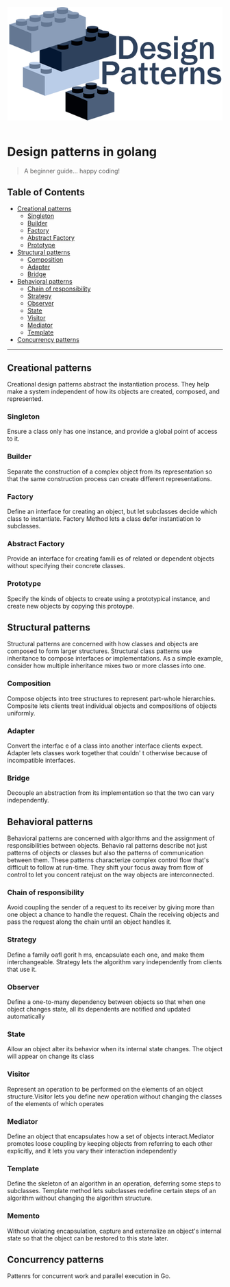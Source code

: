 <img src="logo.png" alt="design patterns logo" align="center" />
<br />
<br />

# Design patterns in golang
>A beginner guide... happy coding!

## Table of Contents

- [Creational patterns](#creational-patterns)
    - [Singleton](#singleton)
    - [Builder](#builder)
    - [Factory](#factory)
    - [Abstract Factory](#abstract-factory)
    - [Prototype](#prototype)
- [Structural patterns](#structural-patterns)
    - [Composition](#composition)
    - [Adapter](#adapter)
    - [Bridge](#bridge)
- [Behavioral patterns](#behavioral-patterns)
    - [Chain of responsibility](#chain-of-responsibility)
    - [Strategy](#strategy)
    - [Observer](#observer)
    - [State](#state)
    - [Visitor](#visitor)
    - [Mediator](#mediator)
    - [Template](#template)
- [Concurrency patterns](#concurrency-patterns)

---

## Creational patterns
Creational design patterns abstract the instantiation process. They help make a system independent of how its objects are created, composed, and represented.

### Singleton
Ensure a class only has one instance, and provide a global point of access to it.

### Builder
Separate the construction of a complex object from its representation so that the
same construction process can create different representations.

### Factory
Define an interface for creating an object, but let subclasses decide which class to
instantiate. Factory Method lets a class defer instantiation to subclasses.

### Abstract Factory
Provide an interface for creating famili es of related or dependent objects without
specifying their concrete classes.

### Prototype
Specify the kinds of objects to create using a prototypical instance, and create new objects by copying this protoype.

## Structural patterns
Structural patterns are concerned with how classes and objects are composed to form
larger structures. Structural class patterns use inheritance to compose interfaces or implementations.
As a simple example, consider how multiple inheritance mixes two or
more classes into one.

### Composition
Compose objects into tree structures to represent part-whole hierarchies. Composite
lets clients treat individual objects and compositions of objects uniformly.

### Adapter
Convert the interfac e of a class into another interface clients expect. Adapter lets
classes work together that couldn' t otherwise because of incompatible interfaces.

### Bridge
Decouple an abstraction from its implementation so that the two can vary independently.

## Behavioral patterns
Behavioral patterns are concerned with algorithms and the assignment of responsibilities
between objects. Behavio ral patterns describe not just patterns of objects or classes
but also the patterns of communication between them. These patterns characterize
complex control flow that's difficult to follow at run-time. They shift your focus away
from flow of control to let you concent ratejust on the way objects are interconnected.

### Chain of responsibility
Avoid coupling the sender of a request to its receiver by giving more than one
object a chance to handle the request. Chain the receiving objects and pass the
request along the chain until an object handles it.

### Strategy
Define a family oafl gorit h ms, encapsulate each one, and make them interchangeable.
Strategy lets the algorithm vary independently from clients that use it.

### Observer
Define a one-to-many dependency between objects so that when one object changes state, all its dependents are notified and updated automatically

### State
Allow an object alter its behavior when its internal state changes. The object will appear on change its class

### Visitor
Represent an operation to be performed on the elements of an object structure.Visitor lets you define new operation without changing the classes of the elements of which operates

### Mediator
Define an object that encapsulates how a set of objects interact.Mediator promotes loose coupling by keeping objects from referring to each other explicitly, and it lets you vary their interaction independently

### Template
Define the skeleton of an algorithm in an operation, deferring some steps to subclasses. Template method lets subclasses redefine certain steps of an algorithm without changing the algorithm structure.

### Memento
Without violating encapsulation, capture and externalize an object's internal state so that the object can be restored to this state later.

## Concurrency patterns
Pattenrs for concurrent work and parallel execution in Go.

